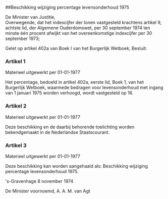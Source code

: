 <meta http-equiv='Content-Type' content='text/html; charset=utf-8' />

##Beschikking wijziging percentage levensonderhoud 1975 

De Minister van Justitie,  
Overwegende, dat het indexcijfer der lonen vastgesteld krachtens artikel 9, achtste lid, der Algemene Ouderdomswet, per 30 september 1974 ten minste één procent afwijkt van het overeenkomstige indexcijfer per 30 september 1973;

Gelet op artikel 402a van Boek I van het Burgerlijk Wetboek,
Besluit:    

### Artikel  1  
Materieel uitgewerkt per 01-01-1977 

Het percentage, bedoeld in artikel 402a, eerste lid, Boek 1, van het Burgerlijk Wetboek, waarmede bedragen voor levensonderhoud met ingang van 1 januari 1975 worden verhoogd, wordt vastgesteld op 16. 

### Artikel  2  
Materieel uitgewerkt per 01-01-1977 

Deze beschikking en de daarbij behorende toelichting worden bekendgemaakt in de Nederlandse Staatscourant. 

### Artikel  3  
Materieel uitgewerkt per 01-01-1977 

Deze beschikking kan worden aangehaald als: Beschikking wijziging percentage levensonderhoud 1975. 

's-Gravenhage 
8 november 1974    

De 
Minister voornoemd, 
A. A. M. van  Agt      
